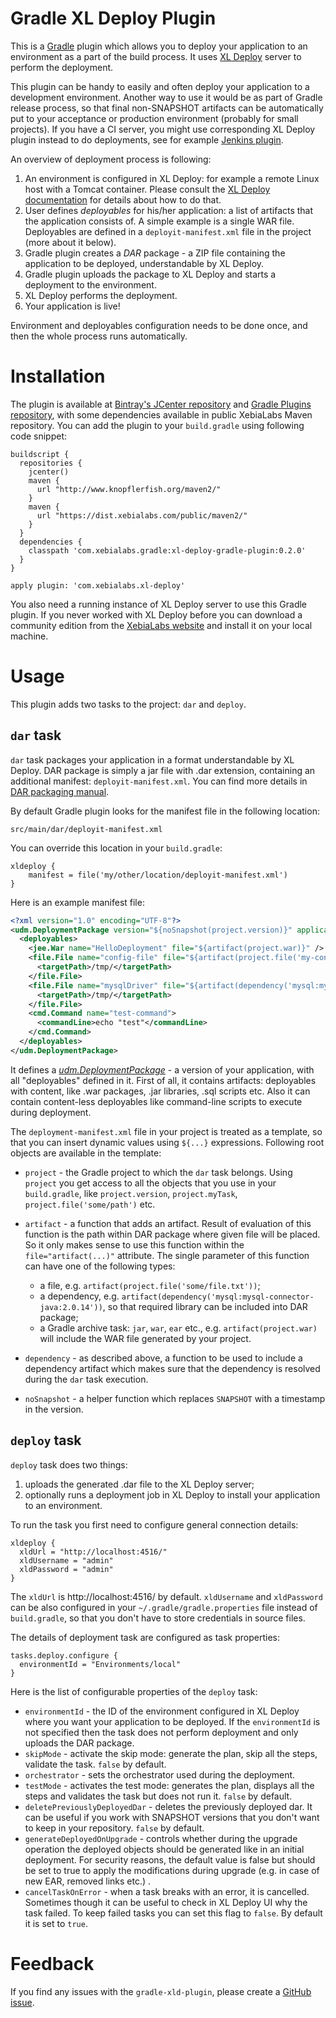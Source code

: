 # Gradle XL Deploy Plugin

This is a [Gradle](http://gradle.org) plugin which allows you to deploy your application to an environment as a part of the build process. It uses [XL Deploy](http://xebialabs.com/products/xl-deploy/) server to perform the deployment.

This plugin can be handy to easily and often deploy your application to a development environment. Another way to use it would be as part of Gradle release process, so that final non-SNAPSHOT artifacts can be automatically put to your acceptance or production environment (probably for small projects). If you have a CI server, you might use corresponding XL Deploy plugin instead to do deployments, see for example [Jenkins plugin](https://wiki.jenkins-ci.org/display/JENKINS/XL+Deploy+Plugin).

An overview of deployment process is following:

1. An environment is configured in XL Deploy: for example a remote Linux host with a Tomcat container. Please consult the [XL Deploy documentation](https://docs.xebialabs.com/xl-deploy/latest/referencemanual.html) for details about how to do that.
2. User defines _deployables_ for his/her application: a list of artifacts that the application consists of. A simple example is a single WAR file. Deployables are defined in a `deployit-manifest.xml` file in the project (more about it below).
3. Gradle plugin creates a _DAR_ package - a ZIP file containing the application to be deployed, understandable by XL Deploy.
4. Gradle plugin uploads the package to XL Deploy and starts a deployment to the environment.
5. XL Deploy performs the deployment.
6. Your application is live!

Environment and deployables configuration needs to be done once, and then the whole process runs automatically.

# Installation

The plugin is available at [Bintray's JCenter repository](https://bintray.com/bintray/jcenter) and [Gradle Plugins repository](http://plugins.gradle.org/plugin/com.xebialabs.xl-deploy/0.2.0), with some dependencies available in public XebiaLabs Maven repository. You can add the plugin to your `build.gradle` using following code snippet:

    buildscript {
      repositories {
        jcenter()
        maven {
          url "http://www.knopflerfish.org/maven2/"
        }
        maven {
          url "https://dist.xebialabs.com/public/maven2/"
        }
      }
      dependencies {
        classpath 'com.xebialabs.gradle:xl-deploy-gradle-plugin:0.2.0'
      }
    }

    apply plugin: 'com.xebialabs.xl-deploy'

You also need a running instance of XL Deploy server to use this Gradle plugin. If you never worked with XL Deploy before you can download a community edition from the [XebiaLabs website](http://xebialabs.com/download/xl-deploy/) and install it on your local machine.

# Usage

This plugin adds two tasks to the project: `dar` and `deploy`.

## `dar` task

`dar` task packages your application in a format understandable by XL Deploy. DAR package is simply a jar file with .dar extension, containing an additional manifest: `deployit-manifest.xml`. You can find more details in [DAR packaging manual](https://docs.xebialabs.com/xl-deploy/latest/packagingmanual.html).

By default Gradle plugin looks for the manifest file in the following location:

    src/main/dar/deployit-manifest.xml

You can override this location in your `build.gradle`:

    xldeploy {
        manifest = file('my/other/location/deployit-manifest.xml')
    }

Here is an example manifest file:

```xml
<?xml version="1.0" encoding="UTF-8"?>
<udm.DeploymentPackage version="${noSnapshot(project.version)}" application="HelloDeployment">
  <deployables>
    <jee.War name="HelloDeployment" file="${artifact(project.war)}" />
    <file.File name="config-file" file="${artifact(project.file('my-config.xml'))}">
      <targetPath>/tmp/</targetPath>
    </file.File>
    <file.File name="mysqlDriver" file="${artifact(dependency('mysql:mysql-connector-java:2.0.14'))}">
      <targetPath>/tmp/</targetPath>
    </file.File>
    <cmd.Command name="test-command">
      <commandLine>echo "test"</commandLine>
    </cmd.Command>
  </deployables>
</udm.DeploymentPackage>
```

It defines a [_udm.DeploymentPackage_](https://docs.xebialabs.com/releases/4.5/xl-deploy/udmcireference.html#udmdeploymentpackage) - a version of your application, with all "deployables" defined in it. First of all, it contains artifacts: deployables with content, like .war packages, .jar libraries, .sql scripts etc. Also it can contain content-less deployables like command-line scripts to execute during deployment.

The `deployment-manifest.xml` file in your project is treated as a template, so that you can insert dynamic values using `${...}` expressions. Following root objects are available in the template:

* `project` - the Gradle project to which the `dar` task belongs. Using `project` you get access to all the objects that you use in your `build.gradle`, like `project.version`, `project.myTask`, `project.file('some/path')` etc.
* `artifact` - a function that adds an artifact. Result of evaluation of this function is the path within DAR package where given file will be placed. So it only makes sense to use this function within the `file="artifact(...)"` attribute. The single parameter of this function can have one of the following types:

    * a file, e.g. `artifact(project.file('some/file.txt'))`;
    * a dependency, e.g. `artifact(dependency('mysql:mysql-connector-java:2.0.14'))`, so that required library can be included into DAR package;
    * a Gradle archive task: `jar`, `war`, `ear` etc., e.g. `artifact(project.war)` will include the WAR file generated by your project.

* `dependency` - as described above, a function to be used to include a dependency artifact which makes sure that the dependency is resolved during the `dar` task execution.
* `noSnapshot` - a helper function which replaces `SNAPSHOT` with a timestamp in the version.

## `deploy` task

`deploy` task does two things:

1. uploads the generated .dar file to the XL Deploy server;
2. optionally runs a deployment job in XL Deploy to install your application to an environment.

To run the task you first need to configure general connection details:

    xldeploy {
      xldUrl = "http://localhost:4516/"
      xldUsername = "admin"
      xldPassword = "admin"
    }

The `xldUrl` is http://localhost:4516/ by default. `xldUsername` and `xldPassword` can be also configured in your `~/.gradle/gradle.properties` file instead of `build.gradle`, so that you don't have to store credentials in source files.

The details of deployment task are configured as task properties:

    tasks.deploy.configure {
      environmentId = "Environments/local"
    }

Here is the list of configurable properties of the `deploy` task:

* `environmentId` - the ID of the environment configured in XL Deploy where you want your application to be deployed. If the `environmentId` is not specified then the task does not perform deployment and only uploads the DAR package.
* `skipMode` - activate the skip mode: generate the plan, skip all the steps, validate the task. `false` by default.
* `orchestrator` - sets the orchestrator used during the deployment.
* `testMode` - activates the test mode: generates the plan, displays all the steps and validates the task but does not run it. `false` by default.
* `deletePreviouslyDeployedDar` - deletes the previously deployed dar. It can be useful if you work with SNAPSHOT versions that you don't want to keep in your repository. `false` by default.
* `generateDeployedOnUpgrade` - controls whether during the upgrade operation the deployed objects should be generated like in an initial deployment. For security reasons, the default value is false but should be set to true to apply the modifications during upgrade (e.g. in case of new EAR, removed links etc.) .
* `cancelTaskOnError` - when a task breaks with an error, it is cancelled. Sometimes though it can be useful to check in XL Deploy UI why the task failed. To keep failed tasks you can set this flag to `false`. By default it is set to `true`.

# Feedback

If you find any issues with the `gradle-xld-plugin`, please create a [GitHub issue](https://github.com/xebialabs-community/gradle-xld-plugin/issues).
